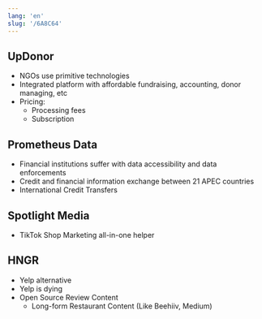 ```yaml
---
lang: 'en'
slug: '/6A8C64'
---
```


## UpDonor

- NGOs use primitive technologies
- Integrated platform with affordable fundraising, accounting, donor managing, etc
- Pricing:
  - Processing fees
  - Subscription

## Prometheus Data

- Financial institutions suffer with data accessibility and data enforcements
- Credit and financial information exchange between 21 APEC countries
- International Credit Transfers

## Spotlight Media

- TikTok Shop Marketing all-in-one helper

## HNGR

- Yelp alternative
- Yelp is dying
- Open Source Review Content
  - Long-form Restaurant Content (Like Beehiiv, Medium)
